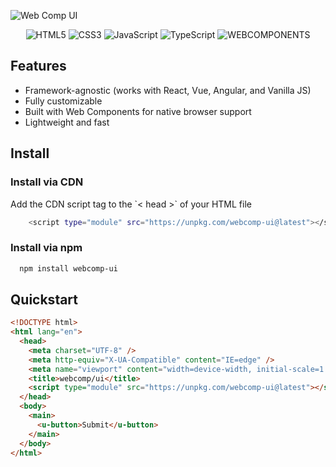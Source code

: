 ![Web Comp UI](https://github.com/user-attachments/assets/85bc5264-23ef-43ba-9414-5cbfbc002c82)

<div align="center">

![HTML5](https://img.shields.io/badge/HTML5-%23E34F26.svg?style=for-the-badge&logo=html5&logoColor=white)
![CSS3](https://img.shields.io/badge/-CSS3-1572B6?style=for-the-badge&logo=css3)
![JavaScript](https://img.shields.io/badge/JavaScript-F7DF1E?style=for-the-badge&logo=javascript&logoColor=black)
![TypeScript](https://img.shields.io/badge/-TypeScript-007ACC?style=for-the-badge&logo=typescript&logoColor=white)
![WEBCOMPONENTS](https://img.shields.io/badge/webcomponents-%23E34F26?style=for-the-badge&logo=components&logoColor=000)

</div>

## Features

<ul>
  <li>Framework-agnostic (works with React, Vue, Angular, and Vanilla JS)</li>
  <li>Fully customizable</li>
  <li>Built with Web Components for native browser support</li>
  <li>Lightweight and fast</li>
</ul>

## Install

### Install via CDN

<p>Add the CDN script tag to the `< head >` of your HTML file</p>

```bash
    <script type="module" src="https://unpkg.com/webcomp-ui@latest"></script>
```

### Install via npm

```bash
  npm install webcomp-ui
```

## Quickstart

```html
<!DOCTYPE html>
<html lang="en">
  <head>
    <meta charset="UTF-8" />
    <meta http-equiv="X-UA-Compatible" content="IE=edge" />
    <meta name="viewport" content="width=device-width, initial-scale=1.0" />
    <title>webcomp/ui</title>
    <script type="module" src="https://unpkg.com/webcomp-ui@latest"></script>
  </head>
  <body>
    <main>
      <u-button>Submit</u-button>
    </main>
  </body>
</html>
```
